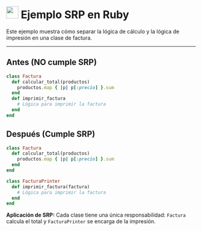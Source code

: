 # <img src="https://cdn.jsdelivr.net/gh/devicons/devicon/icons/ruby/ruby-original.svg" width="32"/> Ejemplo SRP en Ruby

Este ejemplo muestra cómo separar la lógica de cálculo y la lógica de impresión en una clase de factura.

---

## Antes (NO cumple SRP)
```ruby
class Factura
  def calcular_total(productos)
    productos.map { |p| p[:precio] }.sum
  end
  def imprimir_factura
    # Lógica para imprimir la factura
  end
end
```

## Después (Cumple SRP)
```ruby
class Factura
  def calcular_total(productos)
    productos.map { |p| p[:precio] }.sum
  end
end

class FacturaPrinter
  def imprimir_factura(factura)
    # Lógica para imprimir la factura
  end
end
```

**Aplicación de SRP:**
Cada clase tiene una única responsabilidad: `Factura` calcula el total y `FacturaPrinter` se encarga de la impresión.
